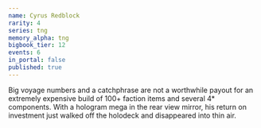 ```yaml
---
name: Cyrus Redblock
rarity: 4
series: tng
memory_alpha: tng
bigbook_tier: 12
events: 6
in_portal: false
published: true
---
```


Big voyage numbers and a catchphrase are not a worthwhile payout for an extremely expensive build of 100+ faction items and several 4* components. With a hologram mega in the rear view mirror, his return on investment just walked off the holodeck and disappeared into thin air.
